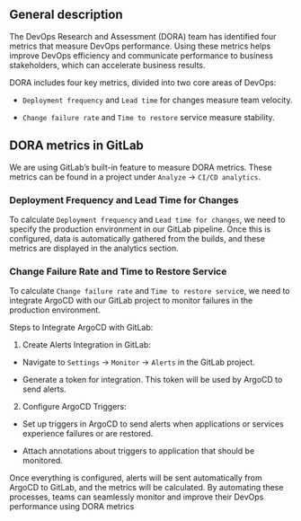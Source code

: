 ## General description
The DevOps Research and Assessment (DORA) team has identified four metrics that measure DevOps performance. Using these metrics helps improve DevOps efficiency and communicate performance to business stakeholders, which can accelerate business results.

DORA includes four key metrics, divided into two core areas of DevOps:

- `Deployment frequency` and `Lead time` for changes measure team velocity.

- `Change failure rate` and `Time to restore` service measure stability.

## DORA metrics in GitLab
We are using GitLab’s built-in feature to measure DORA metrics. These metrics can be found in a project under `Analyze` -> `CI/CD analytics`.

### Deployment Frequency and Lead Time for Changes

To calculate `Deployment frequency` and `Lead time for changes`, we need to specify the production environment in our GitLab pipeline. Once this is configured, data is automatically gathered from the builds, and these metrics are displayed in the analytics section.

### Change Failure Rate and Time to Restore Service

To calculate `Change failure rate` and `Time to restore servic`e, we need to integrate ArgoCD with our GitLab project to monitor failures in the production environment.

Steps to Integrate ArgoCD with GitLab:

1. Create Alerts Integration in GitLab:
- Navigate to `Settings` -> `Monitor` -> `Alerts` in the GitLab project.

- Generate a token for integration. This token will be used by ArgoCD to send alerts.

2. Configure ArgoCD Triggers:

- Set up triggers in ArgoCD to send alerts when applications or services experience failures or are restored.

- Attach annotations about triggers to application that should be monitored.

Once everything is configured, alerts will be sent automatically from ArgoCD to GitLab, and the metrics will be calculated. By automating these processes, teams can seamlessly monitor and improve their DevOps performance using DORA metrics